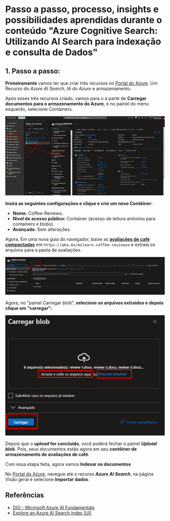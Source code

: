 # Passo a passo, processo, insights e possibilidades aprendidas durante o conteúdo **"Azure Cognitive Search: Utilizando AI Search para indexação e consulta de Dados"**

## **1. Passo a passo:**

**Primeiramente** vamos ter que criar três recursos no [Portal do Azure](https://portal.azure.com). Um Recurso do *Azure AI Search*, *IA do Azure* e armazenamento. 

Após esses três recursos criado, vamos para o a parte de **Carregar documentos para o armazenamento do Azure**, e no painel do menu esquerdo, selecione Containers. 

![Imagem do passo a passo, sobre como achar os "containers"](Praticas\PassoAPasso\Part1.png)

**Insira as seguintes configurações e clique e crie um novo Contêiner:**

- **Nome:** Coffee-Reviews.
- **Nível de acesso público:** Container (acesso de leitura anônimo para containers e blobs).
- **Avançado:** Sem alterações.

Agora, Em uma nova guia do navegador, baixe as **[avaliações de café compactadas](https://aka.ms/mslearn-coffee-reviews)** em `https://aka.ms/mslearn-coffee-reviewse` e extraia os arquivos para a pasta de avaliações.

![Imagem do passo a passo, sobre como achar os "a pasta de avaliações"](Praticas\PassoAPasso\Part2.png)

Agora, no "painel Carregar *blob*", **selecione os arquivos extraidos e depois clique em "carregar":**

![Imagem do passo a passo, sobre como achar os "o painel Carregar blob"](Praticas\PassoAPasso\Part3.png)

Depois que o ***upload* for concluído**, você poderá fechar o painel ***Upload blob***. Pois, seus documentos estão agora em seu **contêiner de armazenamento de avaliações de café**.

Com essa etapa feita, agora vamos **Indexar os documentos**

No [Portal do Azure](https://portal.azure.com), navegue até o recurso ***Azure AI Search***, na página Visão geral e selecione **Importar dados**.






## Referências

 - [DIO - Microsoft Azure AI Fundamentals](https://web.dio.me/track/a088cda7-a37f-451a-b392-46fa7e6ddc55)
 - [Explore an Azure AI Search index (UI)](https://microsoftlearning.github.io/mslearn-ai-fundamentals/Instructions/Labs/11-ai-search.html)

